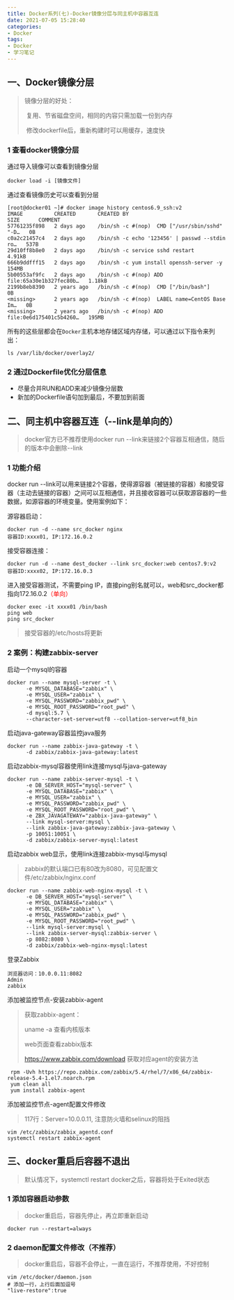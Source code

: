 ```yaml
---
title: Docker系列(七)-Docker镜像分层与同主机中容器互连
date: 2021-07-05 15:28:40
categories:
- Docker
tags:
- Docker
- 学习笔记
---
```


## 一、Docker镜像分层

>镜像分层的好处：
>
>​	复用、节省磁盘空间，相同的内容只需加载一份到内存
>
>​	修改dockerfile后，重新构建时可以用缓存，速度快

### 1 查看docker镜像分层

通过导入镜像可以查看到镜像分层

```shell
docker load -i [镜像文件]
```

通过查看镜像历史可以查看到分层

```shell
[root@docker01 ~]# docker image history centos6.9_ssh:v2
IMAGE          CREATED       CREATED BY                                      SIZE      COMMENT
57761235f898   2 days ago    /bin/sh -c #(nop)  CMD ["/usr/sbin/sshd" "-D…   0B
c0a2c21457c4   2 days ago    /bin/sh -c echo '123456' | passwd --stdin ro…   537B
29d10ff8b8e0   2 days ago    /bin/sh -c service sshd restart                 4.91kB
666b9ddfff15   2 days ago    /bin/sh -c yum install openssh-server -y        154MB
5b00553af9fc   2 days ago    /bin/sh -c #(nop) ADD file:65a30e1b327fec80b…   1.18kB
2199b8eb8390   2 years ago   /bin/sh -c #(nop)  CMD ["/bin/bash"]            0B
<missing>      2 years ago   /bin/sh -c #(nop)  LABEL name=CentOS Base Im…   0B
<missing>      2 years ago   /bin/sh -c #(nop) ADD file:0e6d175401c5b4260…   195MB
```

所有的这些层都会在`Docker`主机本地存储区域内存储，可以通过以下指令来列出：

```shell
ls /var/lib/docker/overlay2/
```

### 2  通过Dockerfile优化分层信息

- 尽量合并RUN和ADD来减少镜像分层数
- 新加的Dockerfile语句加到最后，不要加到前面

## 二、同主机中容器互连（--link是单向的）

>docker官方已不推荐使用docker run --link来链接2个容器互相通信，随后的版本中会删除--link

### 1 功能介绍

docker run --link可以用来链接2个容器，使得源容器（被链接的容器）和接受容器（主动去链接的容器）之间可以互相通信，并且接收容器可以获取源容器的一些数据，如源容器的环境变量。使用案例如下：

源容器启动：

```shell
docker run -d --name src_docker nginx 
容器ID:xxxx01, IP:172.16.0.2
```

接受容器连接：

```shell
docker run -d --name dest_docker --link src_docker:web centos7.9:v2
容器ID:xxxx02, IP:172.16.0.3
```

进入接受容器测试，不需要ping IP，直接ping别名就可以，web和src_docker都指向172.16.0.2<font color=red>（单向）</font>

```shell
docker exec -it xxxx01 /bin/bash
ping web
ping src_docker
```

> 接受容器的/etc/hosts将更新

### 2 案例：构建zabbix-server

启动一个mysql的容器

```shell
docker run --name mysql-server -t \
      -e MYSQL_DATABASE="zabbix" \
      -e MYSQL_USER="zabbix" \
      -e MYSQL_PASSWORD="zabbix_pwd" \
      -e MYSQL_ROOT_PASSWORD="root_pwd" \
      -d mysql:5.7 \
      --character-set-server=utf8 --collation-server=utf8_bin 
```

启动java-gateway容器监控java服务

```shell
docker run --name zabbix-java-gateway -t \
      -d zabbix/zabbix-java-gateway:latest
```

启动zabbix-mysql容器使用link连接mysql与java-gateway

```shell
docker run --name zabbix-server-mysql -t \
      -e DB_SERVER_HOST="mysql-server" \
      -e MYSQL_DATABASE="zabbix" \
      -e MYSQL_USER="zabbix" \
      -e MYSQL_PASSWORD="zabbix_pwd" \
      -e MYSQL_ROOT_PASSWORD="root_pwd" \
      -e ZBX_JAVAGATEWAY="zabbix-java-gateway" \
      --link mysql-server:mysql \
      --link zabbix-java-gateway:zabbix-java-gateway \
      -p 10051:10051 \
      -d zabbix/zabbix-server-mysql:latest
```

启动zabbix web显示，使用link连接zabbix-mysql与mysql

>zabbix的默认端口已有80改为8080，可见配置文件/etc/zabbix/nginx.conf

```she
docker run --name zabbix-web-nginx-mysql -t \
      -e DB_SERVER_HOST="mysql-server" \
      -e MYSQL_DATABASE="zabbix" \
      -e MYSQL_USER="zabbix" \
      -e MYSQL_PASSWORD="zabbix_pwd" \
      -e MYSQL_ROOT_PASSWORD="root_pwd" \
      --link mysql-server:mysql \
      --link zabbix-server-mysql:zabbix-server \
      -p 8082:8080 \     
      -d zabbix/zabbix-web-nginx-mysql:latest
```

登录Zabbix

```she
浏览器访问：10.0.0.11:8082
Admin
zabbix
```

添加被监控节点-安装zabbix-agent

>获取zabbix-agent：
>
>uname -a 查看内核版本
>
>web页面查看zabbix版本
>
>https://www.zabbix.com/download 获取对应agent的安装方法

```shell
 rpm -Uvh https://repo.zabbix.com/zabbix/5.4/rhel/7/x86_64/zabbix-release-5.4-1.el7.noarch.rpm
 yum clean all
 yum install zabbix-agent
```

添加被监控节点-agent配置文件修改

>117行：Server=10.0.0.11, 注意防火墙和selinux的阻挡

```shell
vim /etc/zabbix/zabbix_agentd.conf
systemctl restart zabbix-agent
```

## 三、docker重启后容器不退出

> 默认情况下，systemctl restart docker之后，容器将处于Exited状态

### 1 添加容器启动参数

>docker重启后，容器先停止，再立即重新启动

```shell
docker run --restart=always
```

### 2 daemon配置文件修改（不推荐）

>docker重启后，容器不会停止，一直在运行，不推荐使用，不好控制

```shell
vim /etc/docker/daemon.json
# 添加一行，上行后面加逗号
"live-restore":true
```





​	



